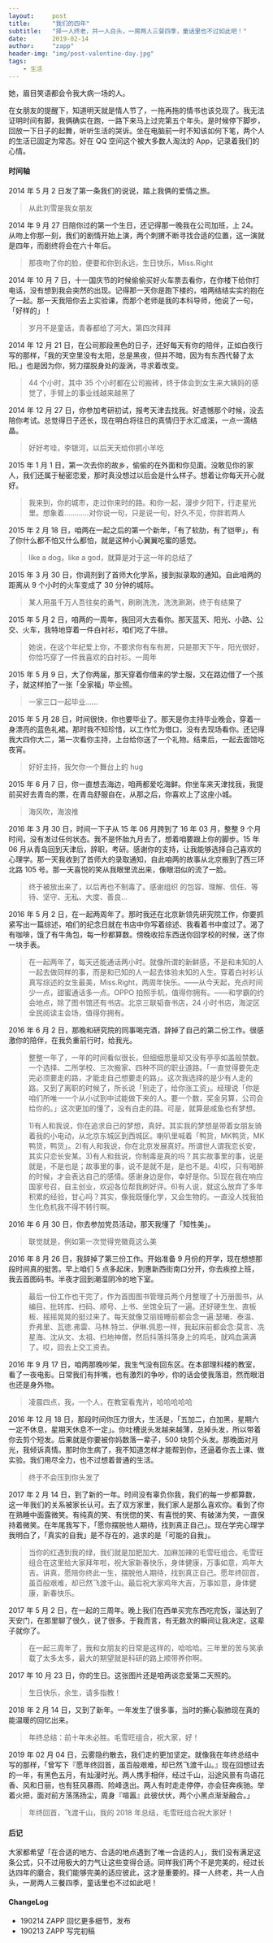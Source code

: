 ```yaml
---
layout:     post
title:      "我们的四年"
subtitle:   "择一人终老，共一人白头，一房两人三餐四季，童话里也不过如此吧！"
date:       2019-02-14
author:     "zapp"
header-img: "img/post-valentine-day.jpg"
tags:
    - 生活
---
```


她，眉目笑语都会令我大病一场的人。

在女朋友的提醒下，知道明天就是情人节了，一拖再拖的情书也该兑现了。我无法证明时间有脚，我俩确实在跑，一路下来马上过完第五个年头。是时候停下脚步，回放一下日子的起舞，听听生活的哭诉。坐在电脑前一时不知该如何下笔，两个人的生活已固定为常态。好在 QQ 空间这个被大多数人淘汰的 App，记录着我们的心情。

#### 时间轴

2014 年 5 月 2 日发了第一条我们的说说，踏上我俩的爱情之旅。

> 从此刘雪是我女朋友

2014 年 9 月 27 日陪你过的第一个生日，还记得那一晚我在公司加班，上 24。从吻上你那一刻，我们的剧情开始上演，两个刺猬不断寻找合适的位置，这一演就是四年，而剧终将会在六十年后。

> 那夜吻了你的脸，便要和你到永远，生日快乐，Miss.Right

2014 年 10 月 7 日，十一国庆节的时候偷偷买好火车票去看你，在你楼下给你打电话，没有想到我会突然的出现。记得那一天你是跑下楼的，咱两结结实实的抱在了一起。那一天我陪你去上实验课，而那个老师是我的本科导师，他说了一句，「好样的」！

> 岁月不是童话，青春都给了河大，第四次拜拜

2014 年 12 月 21 日，在公司那段黑色的日子，还好每天有你的陪伴，正如白夜行写的那样，「我的天空里没有太阳，总是黑夜，但并不暗，因为有东西代替了太阳。」也是因为你，努力摆脱身处的漩涡，寻求着改变。

> 44 个小时，其中 35 个小时都在公司搬砖，终于体会到女生来大姨妈的感觉了，手臂上的事业线越来越黑了

2014 年 12 月 27 日，你参加考研初试，报考天津去找我。好遗憾那个时候，没去陪你考试。总觉得日子还长，现在明白将往日的真情归于水汇成溪，一点一滴结晶。

> 好好考哇，李银河，以后天天给你抓小羊吃


2015 年 1 月 1 日，第一次去你的故乡，偷偷的在外面和你见面。没敢见你的家人，我们还属于秘密恋爱，那时真没想过以后会是什么样子。想着让你每天开心就好。

> 我来到，你的城市，走过你来时的路。和你一起，漫步夕阳下，行走星光里。想象着…………对你说一句，只是说一句，好久不见，你胖若两人

2015 年 2 月 18 日，咱两在一起之后的第一个新年，「有了软肋，有了铠甲」，有了你什么都不怕又什么都怕，就是这种小心翼翼吃蜜的感觉。

> like a dog，like a god，就算是对于这一年的总结了

2015 年 3 月 30 日，你调剂到了首师大化学系，接到拟录取的通知。自此咱两的距离从 9 个小时的火车变成了 30 分钟的城际。

> 某人用虽千万人吾往矣的勇气，刷刷洗洗，洗洗涮涮，终于有结果了

2015 年 5 月 2 日，咱两的一周年，我回河大去看你。那天蓝天、阳光、小路、公交、火车，我特地穿着一件白衬衫，咱们吃了牛排。

> 她说，在这个年纪爱上你，不要求你有车有房，只是那天下午，阳光很好，你恰巧穿了一件我喜欢的白衬衫。一周年

2015 年 5 月 9 日，大了你两届，那天穿着你借来的学士服，又在路边借了一个孩子，就这样拍了一张「全家福」毕业照。

> 一家三口一起毕业……

2015 年 5 月 28 日，时间很快，你也要毕业了。那天是你主持毕业晚会，穿着一身漂亮的蓝色礼裙。那时我不知珍惜，以工作忙为借口，没有去现场看你。还记得我大四你大二，第一次看你主持，上台给你送了一个礼物。结束后，一起去面馆吃夜宵。

> 好好主持，我欠你一个舞台上的 hug

2015 年 6 月 7 日，你一直想去海边，咱两都爱吃海鲜。你坐车来天津找我，我提前买好去青岛的票，在青岛舒服自在，从那之后，你喜欢上了这座小城。

> 海风吹，海浪推

2016 年 3 月 30 日，时间一下子从 15 年 06 月跨到了 16 年 03 月，整整 9 个月时间，没有发过任何状态。我不是怀胎九月去了，想着咱要跟上你的脚步。15 年 06 月从青岛回到天津后，辞职，考研。感谢你的支持，让我能够选择自己喜欢的心理学。那一天我收到了首师大的录取通知，自此咱两的故事从北京搬到了西三环北路 105 号。那一天喜悦的笑从我眼里流出来，像眼泪似的流了一脸。

> 终于被放出来了，以后再也不制毒了。感谢组织 的包容、理解、信任、等待、坚守、无私、大度、善良...

2016 年 5 月 2 日，在一起两周年了。那时我还在北京新领先研究院工作，你要抓紧写出一篇综述，咱们的纪念日就在书店中你写着综述、我看着书中度过了。渴了有咖啡，饿了有牛角包，每一秒都算数。傍晚收拾东西送你回学校的时候，送了你一块手表。

> 在一起两年了，每天还能通话两小时。就像所谓的新鲜感，不是和未知的人一起去做同样的事，而是和已知的人一起去体验未知的人生。穿着白衬衫认真写综述的女生最美，Miss.Right，两周年快乐。——从今天起，充点时间少一点，甜蜜通话多一点。OPPO 拍照手机，值得你拥有。——和学霸的约会地点，除了图书馆还有书店。北京三联韬奋书店，24 小时书店，海淀区全民阅读主会场，值得你拥有。

2016 年 6 月 2 日，那晚和研究院的同事喝完酒，辞掉了自己的第二份工作。很感激你的陪伴，在我负重前行时，给我光。

> 整整一年了，一年的时间看似很长，但细细思量却又没有亭亭如盖般禁数。一个选择、二所学校、三次搬家、四种不同的职业道路。「一直觉得要先走完必须要走的路，才能走自己想要走的路」。这次我选择的是少有人走的路。又到了离职的时候了，所长说「别走了，给你涨工资」。经理说「你是咱们所唯一一个从小试到中试能做下来的人。要一个数，奖金另算，公司会给你的。」这次更加的懂了，没有白走的路。可是，就算是咸鱼也有梦想。
> 
> 1)有人和我说，你在追求自己的梦想，真好。其实我的梦想是带着女朋友骑着我的小电动，从北京东城区到西城区。喇叭里喊着「鸭货，MK鸭货，MK鸭货，鸭货」。2)有人和我说，你在北京发展真好。所谓世人谓我恋长安，其实只恋长安某。3)有人和我说，你制毒是真的吗？其实故事里的事，说是就是，不是也是；故事里的事，说不是就不是，是也不是。4)哎，只有喝醉的时候，才会表达自己的感情。感谢身边是你，幸好是你。5)现在我在响应国家号召，自主创业，欢迎各位帮我刷好评。6)有人说，就这么放弃了多年积累的经验，甘心吗？其实，像我既懂化学，又会生物的。一直没人找我拍生化危机我不得不转行啊。

2016 年 6 月 30 日，你去参加党员活动，那天我懂了「知性美」。

> 联觉就是，例如第一次觉得党徽竟这么美


2016 年 8 月 26 日，我辞掉了第三份工作。开始准备 9 月份的开学，现在想想那段时间真的挺苦。早上咱们 5 点多起床，到惠新西街南口分开，你去疾控上班，我去首图码书。半夜才回到潮湿阴冷的地下室。

> 最后一份工作也干完了，作为首图图书管理员两个月整理了十万册图书，从编目、批转库、扫码、顺号、上书、坐馆全玩了一遍。还好硬生生、直板板、摇摇晃晃的挺过来了。每天就像艾丽娅睡前都会念一遍:瑟曦、泰温、乔弗里、瓦徳.弗雷、马林.特兰、伊琳.佩恩一样，我起床前都会念:莫言、冼星海、沈从文、太祖、扫地神僧，然后抖落抖落身上的鸡毛，就鸡血满满了。哎，回去上交工资去。

2016 年 9 月 17 日，咱两那晚吵架，我生气没有回东区。在本部理科楼的教室，看了一夜电影。日常我们有拌嘴，也有激烈的争吵，你的话会使我落泪，然而眼泪也还是身外物。

> 凌晨四点，我，一个人，在教室看鬼片，哈哈哈哈哈

2016 年 12 月 18 日，那段时间你压力很大，生活是，「五加二，白加黑，星期六一定不休息，星期天休息不一定」。你吐槽说头发越来越薄，总掉头发，所以带着你去剪个短发。后果就是你要被你妈数落一辈子，500 块剪个头发。那晚面对月光，我倾诉真情。那时你生病了，我不知道怎样才能帮到你，还逼着你去上课、做实验。我们用尽全力，也不过想着普通的生活。

> 终于不会压到你头发了

2017 年 2 月 14 日，到了新的一年。时间没有辜负你我，我们的每一步都算数，这一年我们的关系被家长认可。去了双方家里，我们家人是那么喜欢你。看到了你在熟睡中面露微笑。有纯真的笑、有恍惚的笑、有喜悦的笑、有破涕为笑，一直保持着微笑。在年尾我写下，「愿你摆脱他人期待，找到真正自己」。现在学完心理学我明白了，「真实的自我」是不存在的，追求的是「可能的自我」。

> 当你的红遇到我的绿，我们就是加肥加大、加麻加辣的毛雪旺组合。毛雪旺组合在这里给大家拜年啦，祝大家新春快乐，身体健康，万事如意，鸡年大吉。讲真，愿陪你终此一生，摆脱他人期待，找到真正自己。愿年终回首，虽百般艰难，却已然飞渡千山。最后祝大家鸡年大吉，万事如意，身体健康，新春快乐。

2017 年 5 月 2 日，在一起的三周年。晚上我们在西单买完东西吃完饭，溜达到了天安门，在那里聊了很久，说了很多。于我而言，有无数次的瞬间让我决定，这辈子就你了。

> 在一起三周年了，我和女朋友的日常是这样的，哈哈哈。三年里的苦与笑承载了太多太多，最大的期望就是科研的路上顺带养你啊。

2017 年 10 月 23 日，你的生日。这张图片还是咱两谈恋爱第二天照的。

> 生日快乐，余生，请多指教！

2018 年 2 月 14 日，又到了新年。一年发生了很多事，当时的撕心裂肺现在真的能温暖的回忆出来。

> 年终总结：前十年未必胜。毛雪旺组合，祝大家，好！

2019 年 02 月 04 日，云雾隐约散去，我们走的更加坚定。就像我在年终总结中写的那样，「曾写下『愿年终回首，虽百般艰难，却已然飞渡千山。』现在回想过去的一年，有黑色五月，有灿漫时光。两人携手相伴，经过千山，沿途风景有鸟语花香、风和日丽，也有狂风暴雨、险峰迭出。两人有时走走停停，亦会狂奔疾驰。举着火把，面对前方荡荡扬尘，周身『喧嚣』此彼伏伏，两个小黑点渐渐融合。」

> 年终回首，飞渡千山，我的 2018 年总结，毛雪旺组合祝大家好！

#### 后记

大家都希望「在合适的地方、合适的地点遇到了唯一合适的人」，我们没有满足这条公式，只不过用极大的力气让这些变得合适。同样我们两个不是完美的，经过长达四年的磨合，我们能够完美的适应彼此，这才是重要的。择一人终老，共一人白头，一房两人三餐四季，童话里也不过如此吧！

#### ChangeLog
* 190214 ZAPP 回忆更多细节，发布
* 190213 ZAPP 写完初稿


